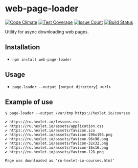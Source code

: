 # web-page-loader
[![Code Climate](https://codeclimate.com/github/tysky/project-lvl3-s122/badges/gpa.svg)](https://codeclimate.com/github/tysky/project-lvl3-s122)
[![Test Coverage](https://codeclimate.com/github/tysky/project-lvl3-s122/badges/coverage.svg)](https://codeclimate.com/github/tysky/project-lvl3-s122/coverage)
[![Issue Count](https://codeclimate.com/github/tysky/project-lvl3-s122/badges/issue_count.svg)](https://codeclimate.com/github/tysky/project-lvl3-s122)
[![Build Status](https://travis-ci.org/tysky/web-page-loader.svg?branch=master)](https://travis-ci.org/tysky/web-page-loader)

Utility for async downloading web pages.

## Installation
* `npm install web-page-loader`

## Usage
* `page-loader --output [output directory] <url>`

## Example of use
```
$ page-loader --output /var/tmp https://hexlet.io/courses

✔ https://ru.hexlet.io/lessons.rss
✔ https://ru.hexlet.io/assets/application.css
✔ https://ru.hexlet.io/assets/favicon.ico
✔ https://ru.hexlet.io/assets/favicon-196x196.png
✔ https://ru.hexlet.io/assets/favicon-96x96.png
✔ https://ru.hexlet.io/assets/favicon-32x32.png
✔ https://ru.hexlet.io/assets/favicon-16x16.png
✔ https://ru.hexlet.io/assets/favicon-128.png

Page was downloaded as 'ru-hexlet-io-courses.html'
```
